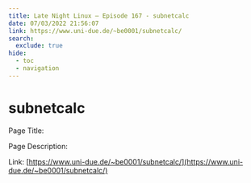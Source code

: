 ```yaml
---
title: Late Night Linux – Episode 167 - subnetcalc
date: 07/03/2022 21:56:07
link: https://www.uni-due.de/~be0001/subnetcalc/
search:
  exclude: true
hide:
  - toc
  - navigation
---
```


# subnetcalc

Page Title: 

Page Description:  

Link: [https://www.uni-due.de/~be0001/subnetcalc/](https://www.uni-due.de/~be0001/subnetcalc/)